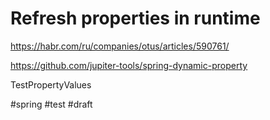 # Refresh properties in runtime

https://habr.com/ru/companies/otus/articles/590761/

https://github.com/jupiter-tools/spring-dynamic-property

TestPropertyValues

#spring #test
#draft